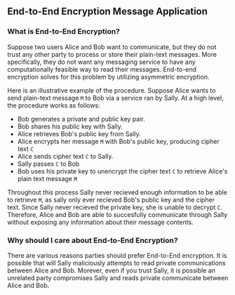 ## End-to-End Encryption Message Application

### What is End-to-End Encryption?
Suppose two users Alice and Bob want to communicate, but they do not trust any other party to process or store their plain-text messages. 
More specifically, they do not want any messaging service to have any computationally feasible way to read their messages. End-to-end encryption solves for this problem by utilizing asymmetric encryption.

Here is an illustrative example of the procedure. Suppose Alice wants to send plain-text message `M` to Bob via a service ran by Sally. At a high level, the procedure works as follows:
- Bob generates a private and public key pair.
- Bob shares his public key with Sally.
- Alice retrieves Bob's public key from Sally.
- Alice encrypts her message `M` with Bob's public key, producing cipher text `C`
- Alice sends cipher text `C` to Sally.
- Sally passes `C` to Bob
- Bob uses his private key to unencrypt the cipher text `C` to retrieve Alice's plain text message `M`

Throughout this process Sally never recieved enough information to be able to retrieve `M`, as sally only ever recieved Bob's public key and the cipher text. Since Sally never recieved the private key, she is unable to decrypt `C`. 
Therefore, Alice and Bob are able to succesfully communicate through Sally without exposing any information about their message contents.

### Why should I care about End-to-End Encryption?

There are various reasons parties should prefer End-to-End encryption. It is possible that will Sally maliciously attempts to read private communications between Alice and Bob.
Morever, even if you trust Sally, it is possible an unrelated party compromises Sally and reads private communicate between Alice and Bob. 
